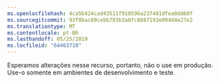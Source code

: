 ```yaml
---
ms.openlocfilehash: 4ca5b424cad43511f910596a237481dfea0dd60f
ms.sourcegitcommit: 93f8bac60cebb783b3a8fc8887193e094d4e27e2
ms.translationtype: MT
ms.contentlocale: pt-BR
ms.lasthandoff: 05/25/2019
ms.locfileid: "64463718"
---
```

Esperamos alterações nesse recurso, portanto, não o use em produção. Use-o somente em ambientes de desenvolvimento e teste.